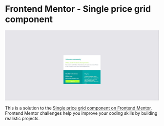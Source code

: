 # Frontend Mentor - Single price grid component
![](./PgwTqG9uGq4.jpg)

This is a solution to the [Single price grid component on Frontend Mentor](https://www.frontendmentor.io/challenges/single-price-grid-component-5ce41129d0ff452fec5abbbc). Frontend Mentor challenges help you improve your coding skills by building realistic projects.
